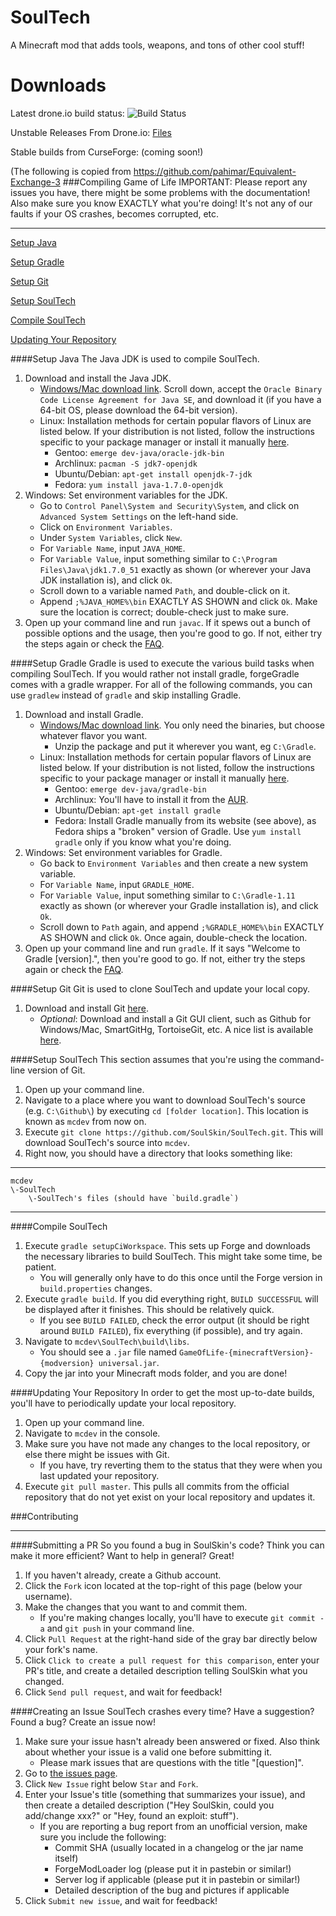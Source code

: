 # SoulTech
A Minecraft mod that adds tools, weapons, and tons of other cool stuff!

Downloads
===

Latest drone.io build status: ![Build Status](https://drone.io/github.com/SoulSkin/SoulTech/status.png)

Unstable Releases From Drone.io: [Files](https://drone.io/github.com/SoulSkin/SoulTech/files)

Stable builds from CurseForge: (coming soon!)

(The following is copied from https://github.com/pahimar/Equivalent-Exchange-3
###Compiling Game of Life
IMPORTANT: Please report any issues you have, there might be some problems with the documentation!
Also make sure you know EXACTLY what you're doing!  It's not any of our faults if your OS crashes, becomes corrupted, etc.
***
[Setup Java](#setup-java)

[Setup Gradle](#setup-gradle)

[Setup Git](#setup-git)

[Setup SoulTech](#setup-SoulTech)

[Compile SoulTech](#compile-SoulTech)

[Updating Your Repository](#updating-your-repository)

####Setup Java
The Java JDK is used to compile SoulTech.

1. Download and install the Java JDK.
	* [Windows/Mac download link](http://www.oracle.com/technetwork/java/javase/downloads/jdk7-downloads-1880260.html).  Scroll down, accept the `Oracle Binary Code License Agreement for Java SE`, and download it (if you have a 64-bit OS, please download the 64-bit version).
	* Linux: Installation methods for certain popular flavors of Linux are listed below.  If your distribution is not listed, follow the instructions specific to your package manager or install it manually [here](http://www.oracle.com/technetwork/java/javase/downloads/jdk7-downloads-1880260.html).
		* Gentoo: `emerge dev-java/oracle-jdk-bin`
		* Archlinux: `pacman -S jdk7-openjdk`
		* Ubuntu/Debian: `apt-get install openjdk-7-jdk`
		* Fedora: `yum install java-1.7.0-openjdk`
2. Windows: Set environment variables for the JDK.
    * Go to `Control Panel\System and Security\System`, and click on `Advanced System Settings` on the left-hand side.
    * Click on `Environment Variables`.
    * Under `System Variables`, click `New`.
    * For `Variable Name`, input `JAVA_HOME`.
    * For `Variable Value`, input something similar to `C:\Program Files\Java\jdk1.7.0_51` exactly as shown (or wherever your Java JDK installation is), and click `Ok`.
    * Scroll down to a variable named `Path`, and double-click on it.
    * Append `;%JAVA_HOME%\bin` EXACTLY AS SHOWN and click `Ok`.  Make sure the location is correct; double-check just to make sure.
3. Open up your command line and run `javac`.  If it spews out a bunch of possible options and the usage, then you're good to go.  If not, either try the steps again or check the [FAQ](https://github.com/SoulSkin/SoulTech/wiki/Frequently-Asked-Questions).

####Setup Gradle
Gradle is used to execute the various build tasks when compiling SoulTech.
If you would rather not install gradle, forgeGradle comes with a gradle wrapper. For all of the following commands, you can use `gradlew` instead of `gradle` and skip installing Gradle.

1. Download and install Gradle.
	* [Windows/Mac download link](http://www.gradle.org/downloads).  You only need the binaries, but choose whatever flavor you want.
		* Unzip the package and put it wherever you want, eg `C:\Gradle`.
	* Linux: Installation methods for certain popular flavors of Linux are listed below.  If your distribution is not listed, follow the instructions specific to your package manager or install it manually [here](http://www.gradle.org/downloads).
		* Gentoo: `emerge dev-java/gradle-bin`
		* Archlinux: You'll have to install it from the [AUR](https://aur.archlinux.org/packages/gradle).
		* Ubuntu/Debian: `apt-get install gradle`
		* Fedora: Install Gradle manually from its website (see above), as Fedora ships a "broken" version of Gradle.  Use `yum install gradle` only if you know what you're doing.
2. Windows: Set environment variables for Gradle.
	* Go back to `Environment Variables` and then create a new system variable.
	* For `Variable Name`, input `GRADLE_HOME`.
	* For `Variable Value`, input something similar to `C:\Gradle-1.11` exactly as shown (or wherever your Gradle installation is), and click `Ok`.
	* Scroll down to `Path` again, and append `;%GRADLE_HOME%\bin` EXACTLY AS SHOWN and click `Ok`.  Once again, double-check the location.
3. Open up your command line and run `gradle`.  If it says "Welcome to Gradle [version].", then you're good to go.  If not, either try the steps again or check the [FAQ](https://github.com/SoulSkin/SoulTech/wiki/Frequently-Asked-Questions).


####Setup Git
Git is used to clone SoulTech and update your local copy.

1. Download and install Git [here](http://git-scm.com/download/).
	* *Optional*: Download and install a Git GUI client, such as Github for Windows/Mac, SmartGitHg, TortoiseGit, etc.  A nice list is available [here](http://git-scm.com/downloads/guis).

####Setup SoulTech
This section assumes that you're using the command-line version of Git.

1. Open up your command line.
2. Navigate to a place where you want to download SoulTech's source (e.g. `C:\Github\`) by executing `cd [folder location]`.  This location is known as `mcdev` from now on.
3. Execute `git clone https://github.com/SoulSkin/SoulTech.git`.  This will download SoulTech's source into `mcdev`.
4. Right now, you should have a directory that looks something like:

***
	mcdev
	\-SoulTech
		\-SoulTech's files (should have `build.gradle`)
***

####Compile SoulTech
1. Execute `gradle setupCiWorkspace`. This sets up Forge and downloads the necessary libraries to build SoulTech.  This might take some time, be patient.
	* You will generally only have to do this once until the Forge version in `build.properties` changes.
2. Execute `gradle build`. If you did everything right, `BUILD SUCCESSFUL` will be displayed after it finishes.  This should be relatively quick.
    * If you see `BUILD FAILED`, check the error output (it should be right around `BUILD FAILED`), fix everything (if possible), and try again.
3. Navigate to `mcdev\SoulTech\build\libs`.
    *  You should see a `.jar` file named `GameOfLife-{minecraftVersion}-{modversion} universal.jar`.
4. Copy the jar into your Minecraft mods folder, and you are done!

####Updating Your Repository
In order to get the most up-to-date builds, you'll have to periodically update your local repository.

1. Open up your command line.
2. Navigate to `mcdev` in the console.
3. Make sure you have not made any changes to the local repository, or else there might be issues with Git.
	* If you have, try reverting them to the status that they were when you last updated your repository.
4. Execute `git pull master`.  This pulls all commits from the official repository that do not yet exist on your local repository and updates it.

###Contributing
***
####Submitting a PR
So you found a bug in SoulSkin's code?  Think you can make it more efficient?  Want to help in general?  Great!

1. If you haven't already, create a Github account.
2. Click the `Fork` icon located at the top-right of this page (below your username).
3. Make the changes that you want to and commit them.
	* If you're making changes locally, you'll have to execute `git commit -a` and `git push` in your command line.
4. Click `Pull Request` at the right-hand side of the gray bar directly below your fork's name.
5. Click `Click to create a pull request for this comparison`, enter your PR's title, and create a detailed description telling SoulSkin what you changed.
6. Click `Send pull request`, and wait for feedback!

####Creating an Issue
SoulTech crashes every time?  Have a suggestion?  Found a bug?  Create an issue now!

1. Make sure your issue hasn't already been answered or fixed.  Also think about whether your issue is a valid one before submitting it.
	* Please mark issues that are questions with the title "[question]".
2. Go to [the issues page](http://github.com/SoulSkin/SoulTech/issues).
3. Click `New Issue` right below `Star` and `Fork`.
4. Enter your Issue's title (something that summarizes your issue), and then create a detailed description ("Hey SoulSkin, could you add/change xxx?" or "Hey, found an exploit:  stuff").
	* If you are reporting a bug report from an unofficial version, make sure you include the following:
		* Commit SHA (usually located in a changelog or the jar name itself)
		* ForgeModLoader log (please put it in pastebin or similar!)
		* Server log if applicable (please put it in pastebin or similar!)
		* Detailed description of the bug and pictures if applicable
5. Click `Submit new issue`, and wait for feedback!
